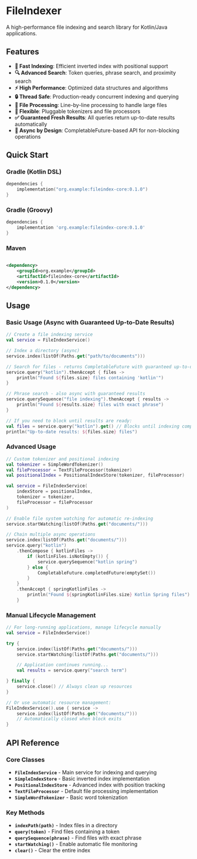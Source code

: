 # FileIndexer

A high-performance file indexing and search library for Kotlin/Java applications.

## Features

- **🚀 Fast Indexing**: Efficient inverted index with positional support
- **🔍 Advanced Search**: Token queries, phrase search, and proximity search
- **⚡ High Performance**: Optimized data structures and algorithms
- **🔒 Thread Safe**: Production-ready concurrent indexing and querying
- **📁 File Processing**: Line-by-line processing to handle large files
- **🎯 Flexible**: Pluggable tokenizers and file processors
- **✅ Guaranteed Fresh Results**: All queries return up-to-date results automatically
- **🔄 Async by Design**: CompletableFuture-based API for non-blocking operations

## Quick Start

### Gradle (Kotlin DSL)

```kotlin
dependencies {
    implementation("org.example:fileindex-core:0.1.0")
}
```

### Gradle (Groovy)

```groovy
dependencies {
    implementation 'org.example:fileindex-core:0.1.0'
}
```

### Maven

```xml

<dependency>
    <groupId>org.example</groupId>
    <artifactId>fileindex-core</artifactId>
    <version>0.1.0</version>
</dependency>
```

## Usage

### Basic Usage (Async with Guaranteed Up-to-Date Results)

```kotlin
// Create a file indexing service
val service = FileIndexService()

// Index a directory (async)
service.index(listOf(Paths.get("path/to/documents")))

// Search for files - returns CompletableFuture with guaranteed up-to-date results
service.query("kotlin").thenAccept { files ->
    println("Found ${files.size} files containing 'kotlin'")
}

// Phrase search - also async with guaranteed results
service.querySequence("file indexing").thenAccept { results ->
    println("Found ${results.size} files with exact phrase")
}

// If you need to block until results are ready:
val files = service.query("kotlin").get() // Blocks until indexing completes
println("Up-to-date results: ${files.size} files")
```

### Advanced Usage

```kotlin
// Custom tokenizer and positional indexing
val tokenizer = SimpleWordTokenizer()
val fileProcessor = TextFileProcessor(tokenizer)
val positionalIndex = PositionalIndexStore(tokenizer, fileProcessor)

val service = FileIndexService(
    indexStore = positionalIndex,
    tokenizer = tokenizer,
    fileProcessor = fileProcessor
)

// Enable file system watching for automatic re-indexing
service.startWatching(listOf(Paths.get("documents/")))

// Chain multiple async operations
service.index(listOf(Paths.get("documents/")))
service.query("kotlin")
    .thenCompose { kotlinFiles -> 
        if (kotlinFiles.isNotEmpty()) {
            service.querySequence("kotlin spring")
        } else {
            CompletableFuture.completedFuture(emptySet())
        }
    }
    .thenAccept { springKotlinFiles ->
        println("Found ${springKotlinFiles.size} Kotlin Spring files")
    }
```

### Manual Lifecycle Management

```kotlin
// For long-running applications, manage lifecycle manually
val service = FileIndexService()

try {
    service.index(listOf(Paths.get("documents/")))
    service.startWatching(listOf(Paths.get("documents/")))

    // Application continues running...
    val results = service.query("search term")

} finally {
    service.close() // Always clean up resources
}

// Or use automatic resource management:
FileIndexService().use { service ->
    service.index(listOf(Paths.get("documents/")))
    // Automatically closed when block exits
}
```

## API Reference

### Core Classes

- **`FileIndexService`** - Main service for indexing and querying
- **`SimpleIndexStore`** - Basic inverted index implementation
- **`PositionalIndexStore`** - Advanced index with position tracking
- **`TextFileProcessor`** - Default file processing implementation
- **`SimpleWordTokenizer`** - Basic word tokenization

### Key Methods

- **`indexPath(path)`** - Index files in a directory
- **`query(token)`** - Find files containing a token
- **`querySequence(phrase)`** - Find files with exact phrase
- **`startWatching()`** - Enable automatic file monitoring
- **`clear()`** - Clear the entire index